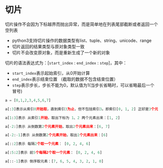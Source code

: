 # 切片
切片操作不会因为下标越界而抛出异常，而是简单地在列表尾部截断或者返回一个空列表

* python3支持切片操作的数据类型有list、tuple、string、unicode、range
* 切片返回的结果类型与原对象类型一致
* 切片不会改变原对象，而是重新生成了一个新的对象

切片的语法表达式为：[`start_index` : `end_index` : `step`]，其中：

* `start_index`表示起始索引，从0开始计算
* `end_index`表示结束位置 （截取的数据不包含结束位置）
* `step`表示步长，步长不能为0，默认值为1(当步长省略时，可以省略最后一个冒号)

```python
a = [0,1,2,3,4,5,6,7]

a[:3]表示从索引0开始取，直到索引3为止，但不包括索引3。即索引[0, 1, 2] 正好是3个元素。

a[1:3]表示 从索引1开始，取出下标为 1、2 两个元素出来：[1, 2]

a[-2:]表示 从倒数第2个元素开始，取出2个元素出来：[6, 7]

a[-2:-1]表示 从倒数第2个元素开始，取出1个元素出来：[6]

a[::2]表示 每隔2个取一个元素： [0, 2, 4, 6]

a[:5:2]表示 前5个每隔2个取一个元素： [0, 2, 4, 6]

a[::-1]表示 倒序取元素：[7, 6, 5, 4, 3, 2, 1, 0]
```